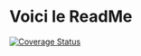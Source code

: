 # Voici le ReadMe

[![Coverage Status](https://codecov.io/gh/Rotavlas/my-first_actions/branch/main/graph/badge.svg)](https://codecov.io/gh/Rotavlas/my-first_actions)
